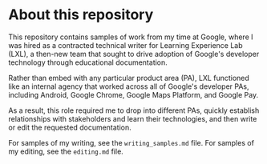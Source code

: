 # About this repository

This repository contains samples of work from my time at Google, where I was hired as a contracted technical writer for Learning Experience Lab (LXL), a then-new team that sought to drive adoption of Google's developer technology through educational documentation. 

Rather than embed with any particular product area (PA), LXL functioned like an internal agency that worked across all of Google's developer PAs, including Android, Google Chrome, Google Maps Platform, and Google Pay. 

As a result, this role required me to drop into different PAs, quickly establish relationships with stakeholders and learn their technologies, and then write or edit the requested documentation.

For samples of my writing, see the `writing_samples.md` file. For samples of my editing, see the `editing.md` file.
